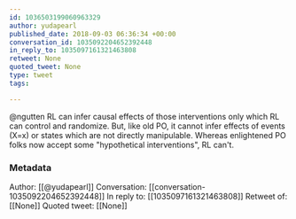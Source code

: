 ```yaml
---
id: 1036503199060963329
author: yudapearl
published_date: 2018-09-03 06:36:34 +00:00
conversation_id: 1035092204652392448
in_reply_to: 1035097161321463808
retweet: None
quoted_tweet: None
type: tweet
tags:

---
```


@ngutten RL can infer causal effects of those interventions only which RL can control and randomize. But, like old PO, it cannot infer effects of events (X=x) or states which are not directly manipulable. Whereas enlightened PO folks now accept some "hypothetical interventions", RL can't.

### Metadata

Author: [[@yudapearl]]
Conversation: [[conversation-1035092204652392448]]
In reply to: [[1035097161321463808]]
Retweet of: [[None]]
Quoted tweet: [[None]]
